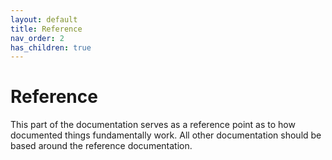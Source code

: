 ```yaml
---
layout: default
title: Reference
nav_order: 2
has_children: true
---
```

# Reference

This part of the documentation serves as a reference point as to how documented things fundamentally work.
All other documentation should be based around the reference documentation.